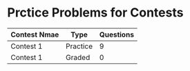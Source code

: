 # Prctice Problems for Contests

| Contest Nmae   | Type     | Questions |
| -------------- | -------- | --------- |
| Contest 1      | Practice |    9      |
| Contest 1      | Graded   |    0      |
